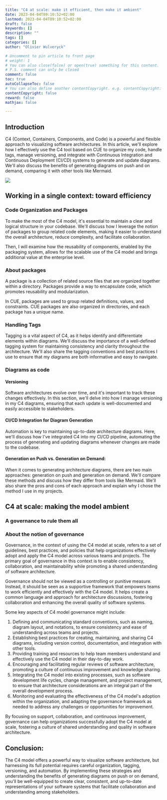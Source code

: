 ```yaml
---
title: "C4 at scale: make it efficient, then make it ambient"
date: 2023-04-04T09:10:52+02:00
lastmod: 2023-04-04T09:10:52+02:00
draft: false
keywords: []
description: ""
tags: []
categories: []
author: "Olivier Wulveryck"

# Uncomment to pin article to front page
# weight: 1
# You can also close(false) or open(true) something for this content.
# P.S. comment can only be closed
comment: false
toc: true
autoCollapseToc: false
# You can also define another contentCopyright. e.g. contentCopyright: "This is another copyright."
contentCopyright: false
reward: false
mathjax: false

---
```


## Introduction


C4 (Context, Containers, Components, and Code) is a powerful and flexible approach to visualizing software architectures. 
In this article, we'll explore how I effectively use the C4 tool based on CUE to organize my code, handle tags, manage versioning, and integrate with Continuous Integration and Continuous Deployment (CI/CD) systems to generate and update diagrams. 
We'll also discuss the benefits of generating diagrams on push and on demand, comparing it with other tools like Mermaid.

![](/assets/images/evolution.png)

## Working in a single context: toward efficiency



### Code Organization and Packages
To make the most of the C4 model, it's essential to maintain a clear and logical structure in your codebase. 
We'll discuss how I leverage the notion of packages to group related code elements, making it easier to understand the overall architecture, reduce complexity, and facilitate collaboration.

Then, I will examine how the reusability of components, enabled by the packaging system, allows for the scalable use of the C4 model and brings additional value at the enterprise level.


### About packages

A package is a collection of related source files that are organized together within a directory. Packages provide a way to encapsulate code, which promotes reusability and modularization.

In CUE, packages are used to group related definitions, values, and constraints. CUE packages are also organized in directories, and each package has a unique name.


### Handling Tags
Tagging is a vital aspect of C4, as it helps identify and differentiate elements within diagrams. 
We'll discuss the importance of a well-defined tagging system for maintaining consistency and clarity throughout the architecture. 
We'll also share the tagging conventions and best practices I use to ensure that my diagrams are both informative and easy to navigate.

### Diagrams as code

#### Versioning
Software architectures evolve over time, and it's important to track these changes effectively. 
In this section, we'll delve into how I manage versioning in my C4 diagrams, ensuring that each update is well-documented and easily accessible to stakeholders.

#### CI/CD Integration for Diagram Generation
Automation is key to maintaining up-to-date architecture diagrams. 
Here, we'll discuss how I've integrated C4 into my CI/CD pipeline, automating the process of generating and updating diagrams whenever changes are made to the codebase.

#### Generation on Push vs. Generation on Demand:
When it comes to generating architecture diagrams, there are two main approaches: generation on push and generation on demand. 
We'll compare these methods and discuss how they differ from tools like Mermaid. 
We'll also share the pros and cons of each approach and explain why I chose the method I use in my projects.



## C4 at scale: making the model ambient

### A governance to rule them all

### About the notion of governance

Governance, in the context of using the C4 model at scale, refers to a set of guidelines, best practices, and policies that help organizations effectively adopt and apply the C4 model across various teams and projects. The primary goal of governance in this context is to enable consistency, collaboration, and maintainability while promoting a shared understanding of software architecture.

Governance should not be viewed as a controlling or punitive measure. Instead, it should be seen as a supportive framework that empowers teams to work efficiently and effectively with the C4 model. It helps create a common language and approach for architecture discussions, fostering collaboration and enhancing the overall quality of software systems.

Some key aspects of C4 model governance might include:

1. Defining and communicating standard conventions, such as naming, diagram layout, and notations, to ensure consistency and ease of understanding across teams and projects.
2. Establishing best practices for creating, maintaining, and sharing C4 diagrams, including version control, documentation, and integration with other tools.
3. Providing training and resources to help team members understand and effectively use the C4 model in their day-to-day work.
4. Encouraging and facilitating regular reviews of software architecture, promoting a culture of continuous improvement and knowledge sharing.
5. Integrating the C4 model into existing processes, such as software development life cycles, change management, and project management, to ensure that architecture considerations are an integral part of the overall development process.
6. Monitoring and evaluating the effectiveness of the C4 model's adoption within the organization, and adapting the governance framework as needed to address any challenges or opportunities for improvement.

By focusing on support, collaboration, and continuous improvement, governance can help organizations successfully adopt the C4 model at scale, fostering a culture of shared understanding and quality in software architecture.

## Conclusion:
The C4 model offers a powerful way to visualize software architecture, but harnessing its full potential requires careful organization, tagging, versioning, and automation. 
By implementing these strategies and understanding the benefits of generating diagrams on push or on demand, you'll be well-equipped to create clear,
consistent, and up-to-date representations of your software systems that facilitate collaboration and understanding among stakeholders.

